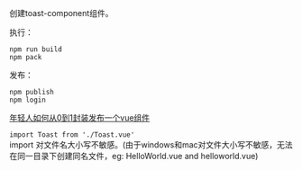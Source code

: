 创建toast-component组件。

执行：
```
npm run build
npm pack
```

发布：
```
npm publish
npm login
```

[年轻人如何从0到1封装发布一个vue组件](https://juejin.im/post/6867798692460494861?utm_source=gold_browser_extension#comment)


```import Toast from './Toast.vue'```  
import 对文件名大小写不敏感。(由于windows和mac对文件大小写不敏感，无法在同一目录下创建同名文件，eg: HelloWorld.vue and helloworld.vue)